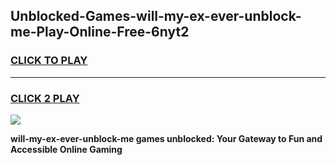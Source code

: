 
## Unblocked-Games-will-my-ex-ever-unblock-me-Play-Online-Free-6nyt2
<h3>
<a href="https://premium76.site?title=will-my-ex-ever-unblock-me&ref=26A">CLICK TO PLAY</a></h3>
<hr>

<h3>
<a href="https://premium76.site?title=will-my-ex-ever-unblock-me&ref=26A">CLICK 2 PLAY</a>
  
</h3>

<a href="https://premium76.site?title=will-my-ex-ever-unblock-me&ref=26A"><img src="https://clearcache.store/games.png"></a>


**will-my-ex-ever-unblock-me games unblocked: Your Gateway to Fun and Accessible Online Gaming**
